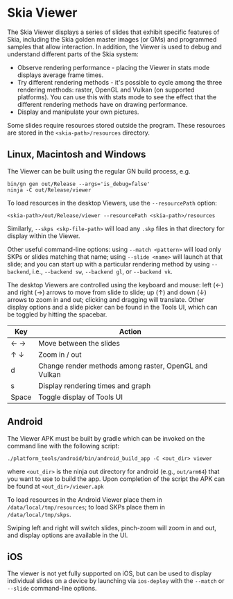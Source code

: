 Skia Viewer
==========================
The Skia Viewer displays a series of slides that exhibit specific features of Skia, including the Skia golden master images (or GMs) and programmed samples that allow interaction. In addition, the Viewer is used to debug and understand different parts of the Skia system:

* Observe rendering performance - placing the Viewer in stats mode displays average frame times.
* Try different rendering methods - it's possible to cycle among the three rendering methods: raster, OpenGL and Vulkan (on supported platforms). You can use this with stats mode to see the effect that the different rendering methods have on drawing performance.
* Display and manipulate your own pictures.

Some slides require resources stored outside the program. These resources are stored in the `<skia-path>/resources` directory.

Linux, Macintosh and Windows
----------------------------

The Viewer can be built using the regular GN build process, e.g.

    bin/gn gen out/Release --args='is_debug=false'
    ninja -C out/Release/viewer

To load resources in the desktop Viewers, use the `--resourcePath` option:

    <skia-path>/out/Release/viewer --resourcePath <skia-path>/resources

Similarly, `--skps <skp-file-path>` will load any `.skp` files in that directory for display within the Viewer.

Other useful command-line options: using `--match <pattern>` will load only SKPs or slides matching that name; using `--slide <name>` will launch at that slide; and you can start up with a particular rendering method by using `--backend`, i.e., `--backend sw`, `--backend gl`, or `--backend vk`.

The desktop Viewers are controlled using the keyboard and mouse: left (&#x2190;) and right (&#x2192;) arrows to move from slide to slide; up (&#x2191;) and down (&#x2193;) arrows to zoom in and out; clicking and dragging will translate. Other display options and a slide picker can be found in the Tools UI, which can be toggled by hitting the spacebar.

Key                              | Action
-----------------------------|-------------
&#x2190; &#x2192; | Move between the slides
&#x2191; &#x2193; | Zoom in / out
d                 | Change render methods among raster, OpenGL and Vulkan
s                 | Display rendering times and graph
Space             | Toggle display of Tools UI

Android
-------
The Viewer APK must be built by gradle which can be invoked on the command line with the following script:

    ./platform_tools/android/bin/android_build_app -C <out_dir> viewer

where `<out_dir>` is the ninja out directory for android (e.g., `out/arm64`) that you want to use to
build the app. Upon completion of the script the APK can be found at `<out_dir>/viewer.apk`

To load resources in the Android Viewer place them in `/data/local/tmp/resources`; to load SKPs place them in `/data/local/tmp/skps`.

Swiping left and right will switch slides, pinch-zoom will zoom in and out, and display options are available in the UI.

iOS
---
The viewer is not yet fully supported on iOS, but can be used to display individual slides on a device by launching via `ios-deploy` with the `--match` or `--slide` command-line options.

